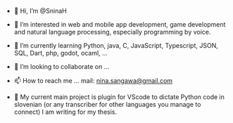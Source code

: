 - 👋 Hi, I’m @SninaH
- 👀 I’m interested in web and mobile app development, game development and natural language processing, especially programming by voice.
- 🌱 I’m currently learning Python, java, C, JavaScript, Typescript, JSON, SQL, Dart, php, godot, ocaml, ...
- 💞️ I’m looking to collaborate on ...
- 📫 How to reach me ... mail: nina.sangawa@gmail.com

- 🌟 My current main project is plugin for VScode to dictate Python code in slovenian (or any transcriber for other languages you manage to connect) I am writing for my thesis.
<!---
SninaH/SninaH is a ✨ special ✨ repository because its `README.md` (this file) appears on your GitHub profile.
You can click the Preview link to take a look at your changes.
--->
